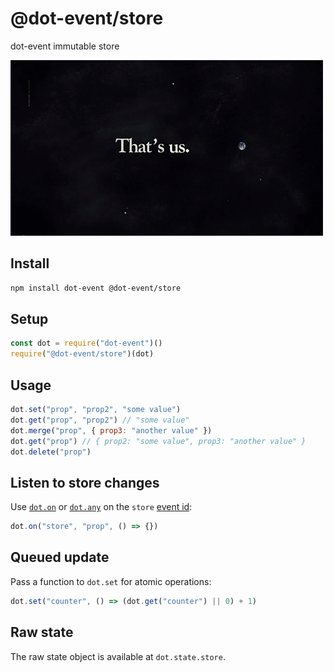 # @dot-event/store

dot-event immutable store

![that's us](thatsus.png)

## Install

```bash
npm install dot-event @dot-event/store
```

## Setup

```js
const dot = require("dot-event")()
require("@dot-event/store")(dot)
```

## Usage

```js
dot.set("prop", "prop2", "some value")
dot.get("prop", "prop2") // "some value"
dot.merge("prop", { prop3: "another value" })
dot.get("prop") // { prop2: "some value", prop3: "another value" }
dot.delete("prop")
```

## Listen to store changes

Use [`dot.on`](https://github.com/dot-event/dot-event2#basics) or [`dot.any`](https://github.com/dot-event/dot-event2#any) on the `store` [event id](https://github.com/dot-event/dot-event2#event-id):

```js
dot.on("store", "prop", () => {})
```

## Queued update

Pass a function to `dot.set` for atomic operations:

```js
dot.set("counter", () => (dot.get("counter") || 0) + 1)
```

## Raw state

The raw state object is available at `dot.state.store`.
